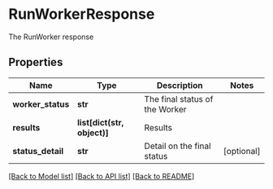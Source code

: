 # RunWorkerResponse

The RunWorker response

## Properties
Name | Type | Description | Notes
------------ | ------------- | ------------- | -------------
**worker_status** | **str** | The final status of the Worker | 
**results** | **list[dict(str, object)]** | Results | 
**status_detail** | **str** | Detail on the final status | [optional] 

[[Back to Model list]](../README.md#documentation-for-models) [[Back to API list]](../README.md#documentation-for-api-endpoints) [[Back to README]](../README.md)



